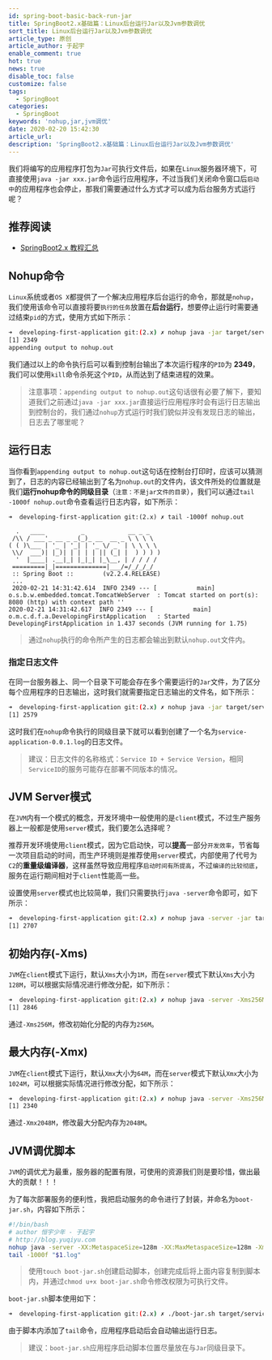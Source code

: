 ```yaml
---
id: spring-boot-basic-back-run-jar
title: SpringBoot2.x基础篇：Linux后台运行Jar以及Jvm参数调优
sort_title: Linux后台运行Jar以及Jvm参数调优
article_type: 原创
article_author: 于起宇
enable_comment: true
hot: true
news: true
disable_toc: false
customize: false
tags:
  - SpringBoot
categories:
  - SpringBoot
keywords: 'nohup,jar,jvm调优'
date: 2020-02-20 15:42:30
article_url:
description: 'SpringBoot2.x基础篇：Linux后台运行Jar以及Jvm参数调优'
---
```

我们将编写的应用程序打包为`Jar`可执行文件后，如果在`Linux`服务器环境下，可直接使用`java -jar xxx.jar`命令运行应用程序，不过当我们关闭命令窗口后`启动中`的应用程序也会停止，那我们需要通过什么方式才可以成为后台服务方式运行呢？

## 推荐阅读
- [SpringBoot2.x 教程汇总](http://blog.yuqiyu.com/spring-boot-2-x-articles.html)

<!--more-->
## Nohup命令
`Linux`系统或者`OS X`都提供了一个解决应用程序后台运行的命令，那就是`nohup`，我们使用该命令可以直接将要`执行的任务`放置在**后台运行**，想要停止运行时需要通过结束`pid`的方式，使用方式如下所示：
```bash
➜  developing-first-application git:(2.x) ✗ nohup java -jar target/service-application-0.0.1-SNAPSHOT.jar &
[1] 2349
appending output to nohup.out
```
我们通过以上的命令执行后可以看到控制台输出了本次运行程序的`PID`为 **2349**，我们可以使用`kill`命令杀死这个`PID`，从而达到了结束进程的效果。

> 注意事项：`appending output to nohup.out`这句话很有必要了解下，要知道我们之前通过`java -jar xxx.jar`直接运行应用程序时会有运行日志输出到控制台的，我们通过`nohup`方式运行时我们貌似并没有发现日志的输出，日志去了哪里呢？

## 运行日志

当你看到`appending output to nohup.out`这句话在控制台打印时，应该可以猜测到了，日志的内容已经输出到了名为`nohup.out`的文件内，该文件所处的位置就是我们**运行nohup命令的同级目录**（`注意：不是jar文件的目录`），我们可以通过`tail -1000f nohup.out`命令查看运行日志内容，如下所示：

```
➜  developing-first-application git:(2.x) ✗ tail -1000f nohup.out 

  .   ____          _            __ _ _
 /\\ / ___'_ __ _ _(_)_ __  __ _ \ \ \ \
( ( )\___ | '_ | '_| | '_ \/ _` | \ \ \ \
 \\/  ___)| |_)| | | | | || (_| |  ) ) ) )
  '  |____| .__|_| |_|_| |_\__, | / / / /
 =========|_|==============|___/=/_/_/_/
 :: Spring Boot ::        (v2.2.4.RELEASE)
 ...
 2020-02-21 14:31:42.614  INFO 2349 --- [           main] o.s.b.w.embedded.tomcat.TomcatWebServer  : Tomcat started on port(s): 8080 (http) with context path ''
2020-02-21 14:31:42.617  INFO 2349 --- [           main] o.m.c.d.f.a.DevelopingFirstApplication   : Started DevelopingFirstApplication in 1.437 seconds (JVM running for 1.75)
```

> 通过`nohup`执行的命令所产生的日志都会输出到默认`nohup.out`文件内。

### 指定日志文件

在同一台服务器上、同一个目录下可能会存在多个需要运行的`Jar`文件，为了区分每个应用程序的日志输出，这时我们就需要指定日志输出的文件名，如下所示：

```bash
➜  developing-first-application git:(2.x) ✗ nohup java -jar target/service-application-0.0.1-SNAPSHOT.jar &> service-application-0.0.1.log & 
[1] 2579
```

这时我们在`nohup`命令执行的同级目录下就可以看到创建了一个名为`service-application-0.0.1.log`的日志文件。

> 建议：日志文件的名称格式：`Service ID + Service Version`，相同`ServiceID`的服务可能存在部署不同版本的情况。

## JVM Server模式

在`JVM`内有一个模式的概念，开发环境中一般使用的是`client`模式，不过生产服务器上一般都是使用`server`模式，我们要怎么选择呢？

推荐开发环境使用`client`模式，因为它启动快，可以**提高**一部分`开发效率`，节省每一次项目启动的时间，而生产环境则是推荐使用`server`模式，内部使用了代号为`C2`的**重量级编译器**，这样虽然导致应用程序`启动时间有所提高`，不过`编译的比较彻底`，服务在运行期间相对于`client`性能高一些。

设置使用`server`模式也比较简单，我们只需要执行`java -server`命令即可，如下所示：

```bash
➜  developing-first-application git:(2.x) ✗ nohup java -server -jar target/service-application-0.0.1-SNAPSHOT.jar &> service-application-0.0.1.log &
[1] 2707
```



## 初始内存(-Xms)

`JVM`在`client`模式下运行，默认`Xms`大小为`1M`，而在`server`模式下默认`Xms`大小为`128M`，可以根据实际情况进行修改分配，如下所示：

```bash
➜  developing-first-application git:(2.x) ✗ nohup java -server -Xms256M -jar target/service-application-0.0.1-SNAPSHOT.jar &> service-application-0.0.1.log &
[1] 2846
```

通过`-Xms256M`，修改初始化分配的内存为`256M`。

## 最大内存(-Xmx)

`JVM`在`client`模式下运行，默认`Xmx`大小为`64M`，而在`server`模式下默认`Xmx`大小为`1024M`，可以根据实际情况进行修改分配，如下所示：

```bash
➜  developing-first-application git:(2.x) ✗ nohup java -server -Xms256M -Xmx2048M -jar target/service-application-0.0.1-SNAPSHOT.jar &> service-application-0.0.1.log &
[1] 2340
```

通过`-Xmx2048M`，修改最大分配内存为`2048M`。

## JVM调优脚本

`JVM`的调优尤为最重，服务器的配置有限，可使用的资源我们则是要珍惜，做出最大的贡献！！！

为了每次部署服务的便利性，我把启动服务的命令进行了封装，并命名为`boot-jar.sh`，内容如下所示：

```bash
#!/bin/bash
# author 恒宇少年 - 于起宇
# http://blog.yuqiyu.com
nohup java -server -XX:MetaspaceSize=128m -XX:MaxMetaspaceSize=128m -Xms256m -Xmx1024m -Xmn256m -Xss256k -XX:SurvivorRatio=8 -XX:+UseConcMarkSweepGC -jar "$1" > "$1.log" 2>&1 &
tail -1000f "$1.log"
```

> 使用`touch boot-jar.sh`创建启动脚本，创建完成后将上面内容复制到脚本内，并通过`chmod u+x boot-jar.sh`命令修改权限为可执行文件。

`boot-jar.sh`脚本使用如下：

```bash
➜  developing-first-application git:(2.x) ✗ ./boot-jar.sh target/service-application-0.0.1-SNAPSHOT.jar
```

由于脚本内添加了`tail`命令，应用程序启动后会自动输出运行日志。

> 建议：`boot-jar.sh`应用程序启动脚本位置尽量放在与`Jar`同级目录下。

